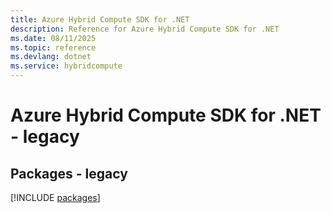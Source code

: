 ```yaml
---
title: Azure Hybrid Compute SDK for .NET
description: Reference for Azure Hybrid Compute SDK for .NET
ms.date: 08/11/2025
ms.topic: reference
ms.devlang: dotnet
ms.service: hybridcompute
---
```

# Azure Hybrid Compute SDK for .NET - legacy
## Packages - legacy
[!INCLUDE [packages](hybrid-compute-index.md)]